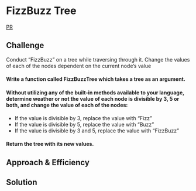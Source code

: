 # FizzBuzz Tree
<!-- Short summary or background information -->
[PR]()

## Challenge
Conduct “FizzBuzz” on a tree while traversing through it. Change the values of each of the nodes dependent on the current node’s value

#### Write a function called FizzBuzzTree which takes a tree as an argument.
#### Without utilizing any of the built-in methods available to your language, determine weather or not the value of each node is divisible by 3, 5 or both, and change the value of each of the nodes:
  * If the value is divisible by 3, replace the value with “Fizz”
  * If the value is divisible by 5, replace the value with “Buzz”
  * If the value is divisible by 3 and 5, replace the value with “FizzBuzz”
#### Return the tree with its new values.

## Approach & Efficiency
<!-- What approach did you take? Why? What is the Big O space/time for this approach? -->

## Solution
<!-- Embedded whiteboard image -->
